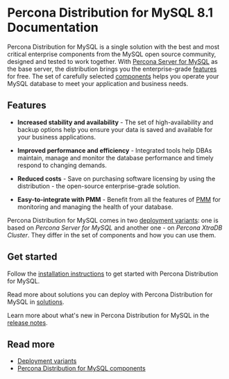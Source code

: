 # Percona Distribution for MySQL 8.1 Documentation

Percona Distribution for MySQL is a single solution with the best and most critical enterprise components from the MySQL open source community, designed and tested to work together. With [Percona Server for MySQL](https://www.percona.com/software/mysql-database/percona-server) as the base server, the distribution brings you the enterprise-grade [features](#features) for free. The set of carefully selected [components](components.md) helps you operate your MySQL database to meet your application and business needs.

## Features

- **Increased stability and availability** - The set of high-availability and backup options help you ensure your data is saved and available for your business applications. 

- **Improved performance and efficiency** - Integrated tools help DBAs maintain, manage and monitor the database performance and timely respond to changing demands. 

- **Reduced costs** - Save on purchasing software licensing by using the distribution - the open-source enterprise-grade solution.

- **Easy-to-integrate with PMM** - Benefit from all the features of [PMM](https://docs.percona.com/percona-monitoring-and-management/index.html) for monitoring and managing the health of your database. 

Percona Distribution for MySQL comes in two [deployment variants](deployment-variants.md): one is based on *Percona Server for MySQL* and another one - on *Percona XtraDB Cluster*. They differ in the set of components and how you can use them. 

## Get started

Follow the [installation instructions](installing.md) to get started with Percona Distribution for MySQL.

Read more about solutions you can deploy with Percona Distribution for MySQL in [solutions](solutions/pdps-group-replication.md).

Learn more about what's new in Percona Distribution for MySQL in the [release notes](release-notes-ps-v8.0.28.upd.md).

## Read more

* [Deployment variants](deployment-variants.md)
* [Percona Distribution for MySQL components](components.md)